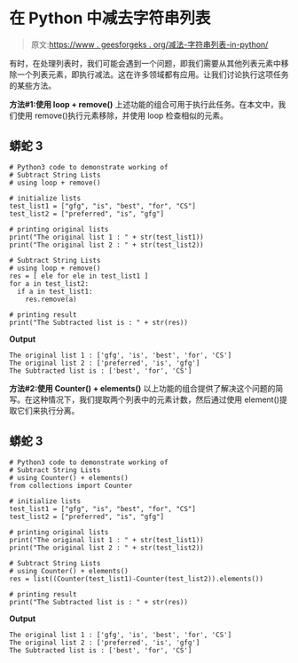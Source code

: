 # 在 Python 中减去字符串列表

> 原文:[https://www . geesforgeks . org/减法-字符串列表-in-python/](https://www.geeksforgeeks.org/subtract-string-lists-in-python/)

有时，在处理列表时，我们可能会遇到一个问题，即我们需要从其他列表元素中移除一个列表元素，即执行减法。这在许多领域都有应用。让我们讨论执行这项任务的某些方法。

**方法#1:使用 loop + remove()**
上述功能的组合可用于执行此任务。在本文中，我们使用 remove()执行元素移除，并使用 loop 检查相似的元素。

## 蟒蛇 3

```
# Python3 code to demonstrate working of
# Subtract String Lists
# using loop + remove()

# initialize lists
test_list1 = ["gfg", "is", "best", "for", "CS"]
test_list2 = ["preferred", "is", "gfg"]

# printing original lists
print("The original list 1 : " + str(test_list1))
print("The original list 2 : " + str(test_list2))

# Subtract String Lists
# using loop + remove()
res = [ ele for ele in test_list1 ]
for a in test_list2:
  if a in test_list1:
    res.remove(a)

# printing result
print("The Subtracted list is : " + str(res))
```

**Output**

```
The original list 1 : ['gfg', 'is', 'best', 'for', 'CS']
The original list 2 : ['preferred', 'is', 'gfg']
The Subtracted list is : ['best', 'for', 'CS']
```

**方法#2:使用 Counter() + elements()**
以上功能的组合提供了解决这个问题的简写。在这种情况下，我们提取两个列表中的元素计数，然后通过使用 element()提取它们来执行分离。

## 蟒蛇 3

```
# Python3 code to demonstrate working of
# Subtract String Lists
# using Counter() + elements()
from collections import Counter

# initialize lists
test_list1 = ["gfg", "is", "best", "for", "CS"]
test_list2 = ["preferred", "is", "gfg"]

# printing original lists
print("The original list 1 : " + str(test_list1))
print("The original list 2 : " + str(test_list2))

# Subtract String Lists
# using Counter() + elements()
res = list((Counter(test_list1)-Counter(test_list2)).elements())

# printing result
print("The Subtracted list is : " + str(res))
```

**Output**

```
The original list 1 : ['gfg', 'is', 'best', 'for', 'CS']
The original list 2 : ['preferred', 'is', 'gfg']
The Subtracted list is : ['best', 'for', 'CS']
```